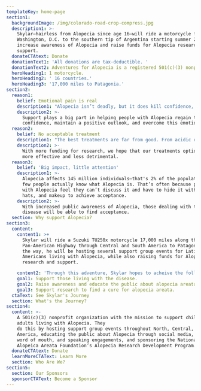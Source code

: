 ```yaml
---
templateKey: home-page
section1:
  backgroundImage: /img/colorado-road-crop-compress.jpg
  description1: >-
    Skylar—hairless from Alopecia since age 16—will ride a motorcycle from
    Washington, D.C. to the southern tip of Argentina starting summer 2019 to
    increase awareness of Alopecia and raise funds for Alopecia research and
    support.
  donateCTAtext: Donate
  donationText1: 'All donations are tax-deductible. '
  donationText2: Adventures for Alopecia is a registered 501(c)(3) nonprofit organization.
  heroHeading1: 1 motorcycle.
  heroHeading2: ' 16 countries.'
  heroHeading3: '17,000 miles to Patagonia.'
section2:
  reason1:
    belief: Emotional pain is real
    description1: "Alopecia isn’t deadly, but it does kill confidence, perceived identity, and emotional well-being. It can appear at any age and affects all races and sexes."
    description2: >-
      Support plays a big part in helping people with Alopecia regain their
      confidence, maintain a positive outlook, and overcome this emotional pain.
  reason2:
    belief: No acceptable treatment
    description1: "The best treatments are far from good. From acidic ointments to strong pills to steroidal injections, current treatment options include serious side effects and are often ineffective."
    description2: >-
      With more funding for research, we hope that our treatments options become
      more effective and less detrimental. 
  reason3:
    belief: 'Big impact, little attention'
    description1: >-
      Alopecia affects 145 million individuals—that's 2% of the population! However, very
      few people actually know what Alopecia is. That’s often because people
      with Alopecia feel they can’t discuss it and have to hide it with wigs,
      hats, and makeup to achieve acceptance. 
    description2: >-
      With increased public awareness of Alopecia, those dealing with the
      disease will be able to find acceptance.
  section: Why support Alopecia?
section3:
  content:
    content1: >+
      Skylar will ride a Suzuki TU250x motorcycle 17,000 miles along the
      Pan-American Highway through Central and South America to Patagonia. Along
      the way, he will be hosting several support group events for Latin
      Americans living with Alopecia, while also raising funds for Alopecia
      research and support.

    content2: 'Through this adventure, Skylar hopes to acheive the following goals:'
    goal1: Support those living with the disease.
    goal2: Raise awareness and educate the public about alopecia areata.
    goal3: Support research to find a cure for alopecia areata.
  ctaText: See Skylar's Journey
  section: What's the Journey?
section4:
  content: >-
    A 501(c)(3) nonprofit organization with the mission to support children and
    adults living with Alopecia. They
    do this by hosting support group events throughout North, Central, and South
    America, educating the public about Alopecia through social media, press,
    word of mouth, and speaking engagements, and sponsoring the National
    Alopeica Areata Foundation’s Alopecia Research Development Program.
  donateCTAtext: Donate
  learnMoreCTAText: Learn More
  section: Who Are We?
section5:
  section: Our Sponsors
  sponsorCTAText: Become a Sponsor
---
```


